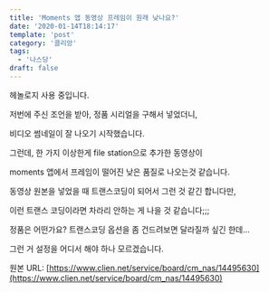 ```yaml
---
title: 'Moments 앱 동영상 프레임이 원래 낮나요?'
date: '2020-01-14T18:14:17'
template: 'post'
category: '클리앙'
tags: 
  - '나스당'
draft: false
---
```


헤놀로지 사용 중입니다.

  

저번에 주신 조언을 받아, 정품 시리얼을 구해서 넣었더니,

  

비디오 썸네일이 잘 나오기 시작했습니다.

  

그런데, 한 가지 이상한게 file station으로 추가한 동영상이

  

moments 앱에서 프레임이 떨어진 낮은 품질로 나오는것 같습니다.

  

동영상 원본을 넣었을 때 트랜스코딩이 되어서 그런 것 같긴 합니다만,

  

이런 트랜스 코딩이라면 차라리 안하는 게 나을 것 같습니다;;;

  

정품은 어떤가요? 트랜스코딩 옵션을 좀 건드려보면 달라질까 싶긴 한데...

  

그런 거 설정을 어디서 해야 하나 모르겠습니다.

원본 URL: [https://www.clien.net/service/board/cm_nas/14495630](https://www.clien.net/service/board/cm_nas/14495630)